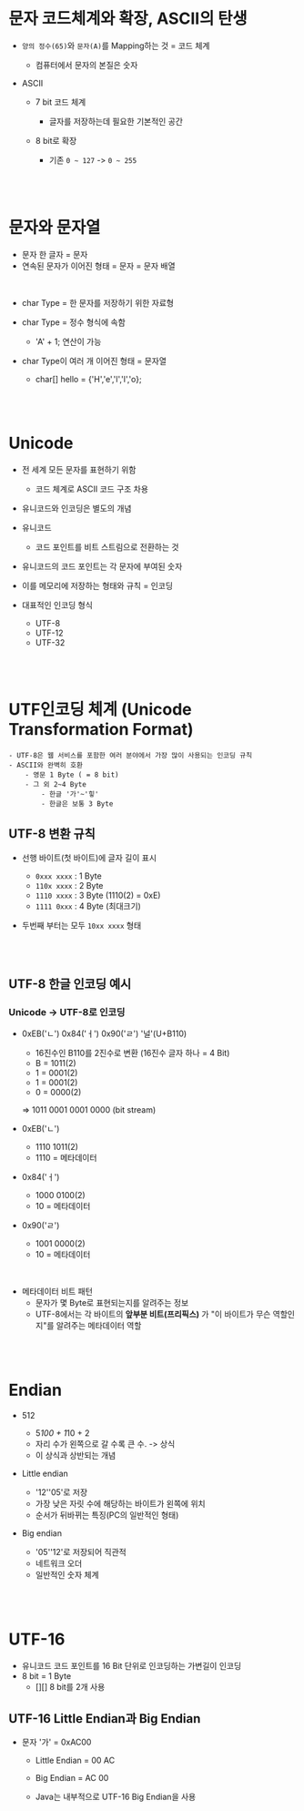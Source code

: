 # 문자 코드체계와 확장, ASCII의 탄생

- `양의 정수(65)`와 `문자(A)`를 Mapping하는 것 = 코드 체계
    - 컴퓨터에서 문자의 본질은 숫자

- ASCII
    - 7 bit 코드 체계
        - 글자를 저장하는데 필요한 기본적인 공간

    - 8 bit로 확장
        - 기존 `0 ~ 127` -> `0 ~ 255`


<br>
<br>


# 문자와 문자열

- 문자 한 글자 = 문자
- 연속된 문자가 이어진 형태 = 문자 = 문자 배열

<br>

- char Type = 한 문자를 저장하기 위한 자료형
- char Type = 정수 형식에 속함
    - 'A' + 1; 연산이 가능

- char Type이 여러 개 이어진 형태 = 문자열
    - char[] hello = {'H','e','l','l','o};

<br>
<br>


# Unicode

- 전 세계 모든 문자를 표현하기 위함
    - 코드 체계로 ASCII 코드 구조 차용

- 유니코드와 인코딩은 별도의 개념
- 유니코드
    - 코드 포인트를 비트 스트림으로 전환하는 것

- 유니코드의 코드 포인트는 각 문자에 부여된 숫자
- 이를 메모리에 저장하는 형태와 규칙 = 인코딩
- 대표적인 인코딩 형식
    - UTF-8
    - UTF-12
    - UTF-32

<br>
<br>

# UTF인코딩 체계 (Unicode Transformation Format)

    - UTF-8은 웹 서비스를 포함한 여러 분야에서 가장 많이 사용되는 인코딩 규칙
    - ASCII와 완벽히 호환
        - 영문 1 Byte ( = 8 bit)
        - 그 외 2~4 Byte
            - 한글 '가'~'힣'
            - 한글은 보통 3 Byte

## UTF-8 변환 규칙

- 선행 바이트(첫 바이트)에 글자 길이 표시

    - `0xxx xxxx` : 1 Byte
    - `110x xxxx` : 2 Byte
    - `1110 xxxx` : 3 Byte (1110(2) = 0xE)
    - `1111 0xxx` : 4 Byte (최대크기)

- 두번째 부터는 모두 `10xx xxxx` 형태


<br>
<br>

## UTF-8 한글 인코딩 예시

### Unicode -> UTF-8로 인코딩
- 0xEB('ㄴ') 0x84('ㅓ') 0x90('ㄹ') '널'(U+B110)


    - 16진수인 B110를 2진수로 변환 (16진수 글자 하나 = 4 Bit)
    - B = 1011(2)
    - 1 = 0001(2)
    - 1 = 0001(2)
    - 0 = 0000(2)

    => 1011 0001 0001 0000 (bit stream)

- 0xEB('ㄴ')
    - 1110 1011(2)
    - 1110 = 메타데이터

- 0x84('ㅓ')
    - 1000 0100(2)
    - 10 = 메타데이터

- 0x90('ㄹ')
    - 1001 0000(2)
    - 10 = 메타데이터

<br>

- 메타데이터 비트 패턴
    - 문자가 몇 Byte로 표현되는지를 알려주는 정보
    - UTF-8에서는 각 바이트의 **앞부분 비트(프리픽스)** 가 "이 바이트가 무슨 역할인지"를 알려주는 메타데이터 역할


<br>
<br>

# Endian

- 512
    - 5*100 + 1*10 + 2
    - 자리 수가 왼쪽으로 갈 수록 큰 수. -> 상식
    - 이 상식과 상반되는 개념

- Little endian
    - '12''05'로 저장
    - 가장 낮은 자릿 수에 해당하는 바이트가 왼쪽에 위치
    - 순서가 뒤바뀌는 특징(PC의 일반적인 형태)

- Big endian
    - '05''12'로 저장되어 직관적
    - 네트워크 오더
    - 일반적인 숫자 체계


<br>
<br>

# UTF-16

- 유니코드 코드 포인트를 16 Bit 단위로 인코딩하는 가변길이 인코딩
- 8 bit = 1 Byte
    - [][] 8 bit를 2개 사용

## UTF-16 Little Endian과 Big Endian

- 문자 '가' = 0xAC00
    - Little Endian = 00 AC
    - Big Endian = AC 00

    - Java는 내부적으로 UTF-16 Big Endian을 사용

